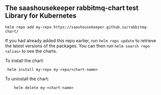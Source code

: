 ## The saashousekeeper rabbitmq-chart test Library for Kubernetes
```
helm repo add my-repo https://saashousekeeper.github.io/rabbitmq-chart/
```

If you had already added this repo earlier, run `helm repo update` to retrieve
the latest versions of the packages.  You can then run `helm search repo
<alias>` to see the charts.

To install the <chart-name> chart:

```
 helm install my-repo my-repo/<chart-name>
```

To uninstall the chart:
```
    helm delete my-<chart-name>
```
